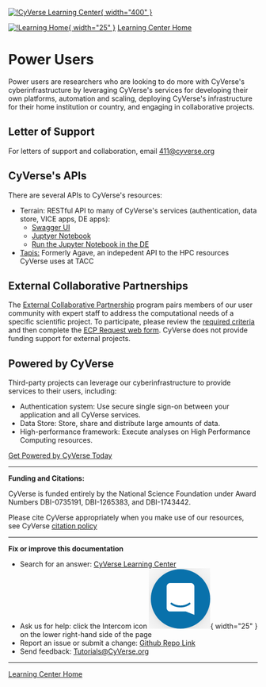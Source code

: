 [![!CyVerse Learning Center](https://github.com/tyson-swetnam/mkdocs-learning-materials-home/raw/main/assets/cyverse_cmyk.png "CyVerse Learning Center"){ width="400" }](https://learning.cyverse.org)

[![!Learning Home](https://github.com/tyson-swetnam/mkdocs-learning-materials-home/raw/main/assets/homeicon.png "Home"){ width="25" }](https://learning.cyverse.org) [Learning Center Home](http://learning.cyverse.org/)

# Power Users

Power users are researchers who are looking to do more with CyVerse's
cyberinfrastructure by leveraging CyVerse's services for developing
their own platforms, automation and scaling, deploying CyVerse's
infrastructure for their home institution or country, and engaging in
collaborative projects.

## Letter of Support

For letters of support and collaboration, email <411@cyverse.org>

## CyVerse's APIs

There are several APIs to CyVerse\'s resources:

-   Terrain: RESTful API to many of CyVerse's services (authentication, data store, VICE apps, DE apps):
    -   [Swagger UI](https://de.cyverse.org/terrain/docs/index.html)
    -   [Juptyer Notebook](https://github.com/cyverse/terrain-notebook/blob/master/terrain-intro.ipynb)
    -   [Run the Jupyter Notebook in the DE](https://de.cyverse.org/de/?type=quick-launch&quick-launch-id=0a66a5ec-9010-4b8c-9e75-ec0aa7e7bb1d&app-id=d61d9a26-e921-11e9-8fe0-008cfa5ae621)
-   [Tapis:](https://tacc-cloud.readthedocs.io/en/latest/) Formerly Agave, an indepedent API to the HPC resources CyVerse uses at TACC

## External Collaborative Partnerships

The [External Collaborative Partnership](https://cyverse.org/ecp)
program pairs members of our user community with expert staff to address
the computational needs of a specific scientific project. To
participate, please review the [required
criteria](https://cyverse.org/criteria-for-assessing-ecp-requests) and
then complete the [ECP Request web
form](https://user.cyverse.org/requests/3). CyVerse does not provide
funding support for external projects.

## Powered by CyVerse

Third-party projects can leverage our cyberinfrastructure to provide
services to their users, including:

-   Authentication system: Use secure single sign-on between your
    application and all CyVerse services.
-   Data Store: Store, share and distribute large amounts of data.
-   High-performance framework: Execute analyses on High Performance
    Computing resources.

[Get Powered by CyVerse Today](https://www.cyverse.org/powered-by-cyverse)

-----------------------------------------------------------------------

**Funding and Citations:**

CyVerse is funded entirely by the National Science Foundation under
Award Numbers DBI-0735191, DBI-1265383, and DBI-1743442.

Please cite CyVerse appropriately when you make use of our resources,
see CyVerse [citation policy](http://www.cyverse.org/acknowledge-cite-cyverse)

-----------------------------------------------------------------------

**Fix or improve this documentation**

  - Search for an answer:
     [CyVerse Learning Center](https://learning.cyverse.org)
  - Ask us for help:
    click the Intercom icon ![Intercom](https://github.com/tyson-swetnam/cyverse_manual_template_mkdocs/raw/main/assets/intercom.png){ width="25" } on the lower right-hand side of the page
  - Report an issue or submit a change:
    [Github Repo Link](https://github.com/cyverse-learning-materials/)
  - Send feedback: <Tutorials@CyVerse.org>
  
------------------------------------------------------------------------

[Learning Center Home](http://learning.cyverse.org/)